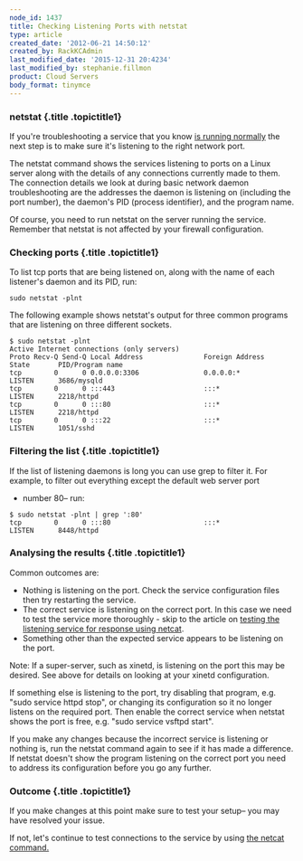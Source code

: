 ```yaml
---
node_id: 1437
title: Checking Listening Ports with netstat
type: article
created_date: '2012-06-21 14:50:12'
created_by: RackKCAdmin
last_modified_date: '2015-12-31 20:4234'
last_modified_by: stephanie.fillmon
product: Cloud Servers
body_format: tinymce
---
```


### netstat {.title .topictitle1}

If you're troubleshooting a service that you know [is running
normally](http://www.rackspace.com/knowledge_center/article/checking-system-load-on-linux)
the next step is to make sure it's listening to the right network port.

The netstat command shows the services listening to ports on a Linux
server along with the details of any connections currently made to them.
The connection details we look at during basic network daemon
troubleshooting are the addresses the daemon is listening on (including
the port number), the daemon's PID (process identifier), and the program
name.

Of course, you need to run netstat on the server running the service.
Remember that netstat is not affected by your firewall configuration.

### Checking ports {.title .topictitle1}

To list tcp ports that are being listened on, along with the name of
each listener's daemon and its PID, run:

~~~~ {.pre .codeblock}
sudo netstat -plnt
~~~~

The following example shows netstat's output for three common programs
that are listening on three different sockets.

~~~~ {.pre .codeblock}
$ sudo netstat -plnt 
Active Internet connections (only servers) 
Proto Recv-Q Send-Q Local Address               Foreign Address             State       PID/Program name   
tcp        0      0 0.0.0.0:3306                0.0.0.0:*                   LISTEN      3686/mysqld            
tcp        0      0 :::443                      :::*                        LISTEN      2218/httpd          
tcp        0      0 :::80                       :::*                        LISTEN      2218/httpd          
tcp        0      0 :::22                       :::*                        LISTEN      1051/sshd
~~~~

### Filtering the list {.title .topictitle1}

If the list of listening daemons is long you can use grep to filter it.
For example, to filter out everything except the default web server port
- number 80&ndash; run:

~~~~ {.pre .codeblock}
$ sudo netstat -plnt | grep ':80'     
tcp        0      0 :::80                       :::*                        LISTEN      8448/httpd
~~~~

### Analysing the results {.title .topictitle1}

Common outcomes are:

-   Nothing is listening on the port. Check the service configuration
    files then try restarting the service.
-   The correct service is listening on the correct port. In this case
    we need to test the service more thoroughly - skip to the article on
    [testing the listening service for response using
    netcat](http://www.rackspace.com/knowledge_center/article/testing-network-services-with-netcat).
-   Something other than the expected service appears to be listening on
    the port.

Note: If a super-server, such as xinetd, is listening on the port this
may be desired. See above for details on looking at your xinetd
configuration.

If something else is listening to the port, try disabling that program,
e.g. "sudo service httpd stop", or changing its configuration so it no
longer listens on the required port. Then enable the correct service
when netstat shows the port is free, e.g. "sudo service vsftpd start".

If you make any changes because the incorrect service is listening or
nothing is, run the netstat command again to see if it has made a
difference. If netstat doesn't show the program listening on the correct
port you need to address its configuration before you go any further.

### Outcome {.title .topictitle1}

If you make changes at this point make sure to test your setup&ndash; you may
have resolved your issue.

If not, let's continue to test connections to the service by using [the
netcat
command.](http://www.rackspace.com/knowledge_center/article/testing-network-services-with-netcat)

